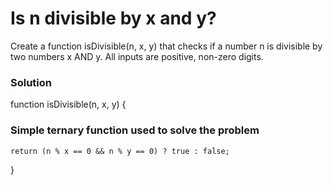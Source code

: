 # Is n divisible by x and y?

Create a function isDivisible(n, x, y) that checks if a number n is divisible by two numbers x AND y. All inputs are positive, non-zero digits.

### Solution

function isDivisible(n, x, y) {

### Simple ternary function used to solve the problem

    return (n % x == 0 && n % y == 0) ? true : false;

}

